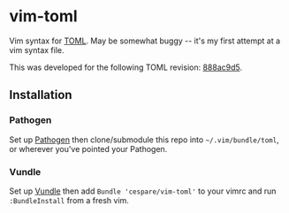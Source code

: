 # vim-toml

Vim syntax for [TOML](https://github.com/mojombo/toml). May be somewhat buggy -- it's my first attempt at a
vim syntax file.

This was developed for the following TOML revision:
[888ac9d5](https://github.com/mojombo/toml/commit/888ac9d56edd8182fed3cf33e6a3325cf9bd6b5d).

## Installation

### Pathogen

Set up [Pathogen](https://github.com/tpope/vim-pathogen) then clone/submodule this repo into `~/.vim/bundle/toml`, or wherever you've pointed your Pathogen.

### Vundle

Set up [Vundle](https://github.com/gmarik/Vundle.vim) then add `Bundle 'cespare/vim-toml'` to your vimrc and run `:BundleInstall` from a fresh vim.

